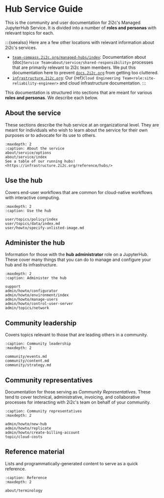 # Hub Service Guide

This is the community and user documentation for 2i2c's Managed JupyterHub Service.
It is divided into a number of **roles and personas** with relevant topics for each.

:::{seealso}
Here are a few other locations with relevant information about 2i2c's services.

- [`team-compass.2i2c.org/managed-hubs/index`](https://team-compass.2i2c.org/en/latest/projects/managed-hubs/index.html): Documentation about {doc}`Service Team<about/service/shared-responsibility>` processes that are primarily relevant to 2i2c team members. We put this documentation here to prevent [`docs.2i2c.org`](https://docs.2i2c.org) from getting too cluttered.
- [`infrastructure.2i2c.org`](https://infrastructure.2i2c.org): Our {ref}`Cloud Engineering Team<role:site-reliability-engineer>` and cloud infrastructure documentation.
:::

This documentation is structured into sections that are meant for various **roles and personas**.
We describe each below.

## About the service

These sections describe the hub service at an organizational level.
They are meant for individuals who wish to learn about the service for their own purposes or to advocate for its use to others.

```{toctree}
:maxdepth: 2
:caption: About the service
about/service/options
about/service/index
See a table of our running hubs! <https://infrastructure.2i2c.org/reference/hubs/>
```

## Use the hub

Covers end-user workflows that are common for cloud-native workflows with interactive computing.

```{toctree}
:maxdepth: 2
:caption: Use the hub

user/topics/policy/index
user/topics/data/index.md
user/howto/specify-unlisted-image.md
```

## Administer the hub

Information for those with the **hub administrator** role on a JupyterHub.
These cover many things that you can do to manage and configure your hub and its infrastructure.

```{toctree}
:maxdepth: 2
:caption: Administer the hub

support
admin/howto/configurator
admin/howto/environment/index
admin/howto/manage-users
admin/howto/control-user-server
admin/topics/network
```

## Community leadership

Covers topics relevant to those that are leading others in a community.

```{toctree}
:caption: Community leadership
:maxdepth: 2

community/events.md
community/content.md
community/strategy.md
```

## Community representatives

Documentation for those serving as _Community Representatives_.
These tend to cover technical, administrative, invoicing, and collaborative processes for interacting with 2i2c's team on behalf of your community.

```{toctree}
:caption: Community representatives
:maxdepth: 2

admin/howto/new-hub
admin/howto/replicate
admin/howto/create-billing-account
topic/cloud-costs
```

## Reference material

Lists and programmatically-generated content to serve as a quick reference.

```{toctree}
:caption: Reference
:maxdepth: 2

about/terminology
```
